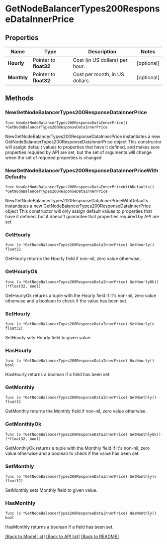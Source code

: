 # GetNodeBalancerTypes200ResponseDataInnerPrice

## Properties

Name | Type | Description | Notes
------------ | ------------- | ------------- | -------------
**Hourly** | Pointer to **float32** | Cost (in US dollars) per hour. | [optional] 
**Monthly** | Pointer to **float32** | Cost per month, in US dollars. | [optional] 

## Methods

### NewGetNodeBalancerTypes200ResponseDataInnerPrice

`func NewGetNodeBalancerTypes200ResponseDataInnerPrice() *GetNodeBalancerTypes200ResponseDataInnerPrice`

NewGetNodeBalancerTypes200ResponseDataInnerPrice instantiates a new GetNodeBalancerTypes200ResponseDataInnerPrice object
This constructor will assign default values to properties that have it defined,
and makes sure properties required by API are set, but the set of arguments
will change when the set of required properties is changed

### NewGetNodeBalancerTypes200ResponseDataInnerPriceWithDefaults

`func NewGetNodeBalancerTypes200ResponseDataInnerPriceWithDefaults() *GetNodeBalancerTypes200ResponseDataInnerPrice`

NewGetNodeBalancerTypes200ResponseDataInnerPriceWithDefaults instantiates a new GetNodeBalancerTypes200ResponseDataInnerPrice object
This constructor will only assign default values to properties that have it defined,
but it doesn't guarantee that properties required by API are set

### GetHourly

`func (o *GetNodeBalancerTypes200ResponseDataInnerPrice) GetHourly() float32`

GetHourly returns the Hourly field if non-nil, zero value otherwise.

### GetHourlyOk

`func (o *GetNodeBalancerTypes200ResponseDataInnerPrice) GetHourlyOk() (*float32, bool)`

GetHourlyOk returns a tuple with the Hourly field if it's non-nil, zero value otherwise
and a boolean to check if the value has been set.

### SetHourly

`func (o *GetNodeBalancerTypes200ResponseDataInnerPrice) SetHourly(v float32)`

SetHourly sets Hourly field to given value.

### HasHourly

`func (o *GetNodeBalancerTypes200ResponseDataInnerPrice) HasHourly() bool`

HasHourly returns a boolean if a field has been set.

### GetMonthly

`func (o *GetNodeBalancerTypes200ResponseDataInnerPrice) GetMonthly() float32`

GetMonthly returns the Monthly field if non-nil, zero value otherwise.

### GetMonthlyOk

`func (o *GetNodeBalancerTypes200ResponseDataInnerPrice) GetMonthlyOk() (*float32, bool)`

GetMonthlyOk returns a tuple with the Monthly field if it's non-nil, zero value otherwise
and a boolean to check if the value has been set.

### SetMonthly

`func (o *GetNodeBalancerTypes200ResponseDataInnerPrice) SetMonthly(v float32)`

SetMonthly sets Monthly field to given value.

### HasMonthly

`func (o *GetNodeBalancerTypes200ResponseDataInnerPrice) HasMonthly() bool`

HasMonthly returns a boolean if a field has been set.


[[Back to Model list]](../README.md#documentation-for-models) [[Back to API list]](../README.md#documentation-for-api-endpoints) [[Back to README]](../README.md)


